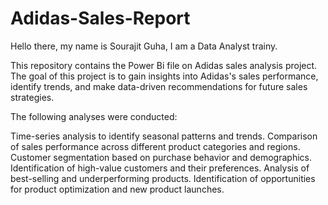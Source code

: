 # Adidas-Sales-Report
Hello there, my name is Sourajit Guha, I am a Data Analyst trainy.

This repository contains the Power Bi file on Adidas sales analysis project. 
The goal of this project is to gain insights into Adidas's sales performance, identify trends, and make data-driven recommendations for future sales strategies.

The following analyses were conducted:

Time-series analysis to identify seasonal patterns and trends.
Comparison of sales performance across different product categories and regions.
Customer segmentation based on purchase behavior and demographics.
Identification of high-value customers and their preferences.
Analysis of best-selling and underperforming products.
Identification of opportunities for product optimization and new product launches.
